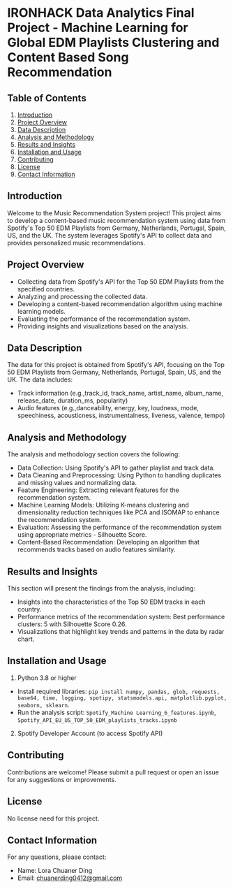 # IRONHACK Data Analytics Final Project - Machine Learning for Global EDM Playlists Clustering and Content Based Song Recommendation

## Table of Contents
1. [Introduction](#introduction)
2. [Project Overview](#project-overview)
3. [Data Description](#data-description)
4. [Analysis and Methodology](#analysis-and-methodology)
5. [Results and Insights](#results-and-insights)
6. [Installation and Usage](#installation-and-usage)
7. [Contributing](#contributing)
8. [License](#license)
9. [Contact Information](#contact-information)

## Introduction
Welcome to the Music Recommendation System project! This project aims to develop a content-based music recommendation system using data from Spotify's Top 50 EDM Playlists from Germany, Netherlands, Portugal, Spain, US, and the UK. The system leverages Spotify's API to collect data and provides personalized music recommendations.

## Project Overview
- Collecting data from Spotify's API for the Top 50 EDM Playlists from the specified countries.
- Analyzing and processing the collected data.
- Developing a content-based recommendation algorithm using machine learning models.
- Evaluating the performance of the recommendation system.
- Providing insights and visualizations based on the analysis.

## Data Description
The data for this project is obtained from Spotify's API, focusing on the Top 50 EDM Playlists from Germany, Netherlands, Portugal, Spain, US, and the UK. The data includes:

- Track information (e.g.,track_id, track_name, artist_name, album_name, release_date, duration_ms, popularity)
- Audio features (e.g.,danceability, energy, key, loudness, mode, speechiness, acousticness, instrumentalness, liveness, valence, tempo)

## Analysis and Methodology
The analysis and methodology section covers the following:
- Data Collection: Using Spotify's API to gather playlist and track data.
- Data Cleaning and Preprocessing: Using Python to handling duplicates and missing values and normalizing data.
- Feature Engineering: Extracting relevant features for the recommendation system.
- Machine Learning Models: Utilizing K-means clustering and dimensionality reduction techniques like PCA and ISOMAP to enhance the recommendation system.
- Evaluation: Assessing the performance of the recommendation system using appropriate metrics - Silhouette Score.
- Content-Based Recommendation: Developing an algorithm that recommends tracks based on audio features similarity.

## Results and Insights
This section will present the findings from the analysis, including:
- Insights into the characteristics of the Top 50 EDM tracks in each country.
- Performance metrics of the recommendation system: Best performance clusters: 5 with Silhouette Score 0.26.
- Visualizations that highlight key trends and patterns in the data by radar chart.

## Installation and Usage
1. Python 3.8 or higher
  - Install required libraries: `pip install numpy, pandas, glob, requests, base64, time, logging, spotipy, statsmodels.api, matplotlib.pyplot, seaborn, sklearn`.
  - Run the analysis script: `Spotify_Machine Learning_6_features.ipynb`,  `Spotify_API_EU_US_TOP_50_EDM_playlists_tracks.ipynb`
2. Spotify Developer Account (to access Spotify API)

## Contributing
Contributions are welcome! Please submit a pull request or open an issue for any suggestions or improvements.

## License
No license need for this project.

## Contact Information
For any questions, please contact:
- Name: Lora Chuaner Ding
- Email: chuanerding0412@gmail.com
